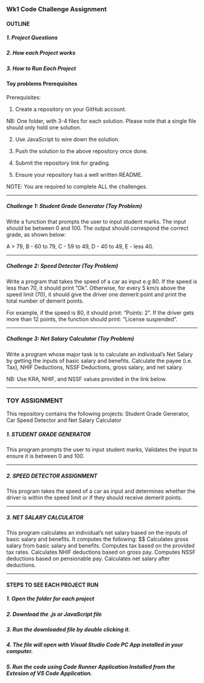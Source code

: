 ### Wk1 Code Challenge Assignment
#### OUTLINE
##### 1. Project Questions
##### 2. How each Project works
##### 3. How to Run Each Project
#### Toy problems Prerequisites

Prerequisites: 

1. Create a repository on your GitHub account. 

NB: One folder, with 3-4 files for each solution. Please note that a single file should only hold one solution.

2. Use JavaScript to wire down the solution.

3. Push the solution to the above repository once done.

4. Submit the repository link for grading.

5. Ensure your repository has a well written README.

NOTE: You are required to complete ALL the challenges.

 
---
##### Challenge 1: Student Grade Generator (Toy Problem)

Write a function that prompts the user to input student marks. The input should be between 0 and 100. The output should correspond the correct grade, as shown below: 

 A > 79, B - 60 to 79, C -  59 to 49, D - 40 to 49, E - less 40.

 
---
##### Challenge 2: Speed Detector (Toy Problem)

Write a program that takes the speed of a car as input e.g 80. If the speed is less than 70, it should print “Ok”. Otherwise, for every 5 km/s above the speed limit (70), it should give the driver one demerit point and print the total number of demerit points.

For example, if the speed is 80, it should print: “Points: 2”. If the driver gets more than 12 points, the function should print: “License suspended”.

 
---
##### Challenge 3: Net Salary Calculator (Toy Problem)

Write a program whose major task is to calculate an individual’s Net Salary by getting the inputs of basic salary and benefits. Calculate the payee (i.e. Tax), NHIF Deductions, NSSF Deductions, gross salary, and net salary. 

NB: Use KRA, NHIF, and NSSF values provided in the link below.

---

### TOY ASSIGNMENT
This repository contains the following projects: Student Grade Generator, Car Speed Detector and Net Salary Calculator

##### 1. STUDENT GRADE GENERATOR
This program prompts the user to input student marks, Validates the input to ensure it is between 0 and 100.

 ---

 ##### 2. SPEED DETECTOR ASSIGNMENT
 This program takes the speed of a car as input and determines whether the driver is within the speed limit or if they should receive demerit points. 

 ---
 ##### 3. NET SALARY CALCULATOR
 This program calculates an individual’s net salary based on the inputs of basic salary and benefits. It computes the following:
$$ Calculates gross salary from basic salary and benefits.
Computes tax based on the provided tax rates.
Calculates NHIF deductions based on gross pay.
Computes NSSF deductions based on pensionable pay.
Calculates net salary after deductions.

---
#### STEPS TO SEE EACH PROJECT RUN
##### 1. Open the folder for each project
##### 2. Download the .js or JavaScript file
##### 3. Run the downloaded file by double clicking it.
##### 4. The file will open with Visual Studio Code PC App installed in your computer.
##### 5. Run the code using Code Runner Application Installed from the Extesion of VS Code Application.



